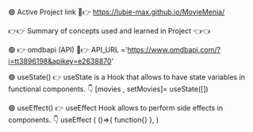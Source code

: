 🟣 Active Project link 🔗👉 https://lubie-max.github.io/MovieMenia/


👉👉  Summary of concepts used and learned in Project 👈👈

🟢 👉 omdbapi (API)
🔗👉 API_URL ='https://www.omdbapi.com/?i=tt3896198&apikey=e2638870'


🟢 useState() 👉 useState is a Hook that allows  to have state variables in functional components. 👇 
[movies , setMovies]= useState([])

🟢  useEffect() 👉  useEffect Hook allows  to perform side effects in  components. 👇
 useEffect ( ()=>{
    function{}
 }, ) 
